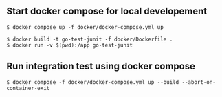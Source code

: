 ## Start docker compose for local developement
```
$ docker compose up -f docker/docker-compose.yml up
```

```
$ docker build -t go-test-junit -f docker/Dockerfile .
$ docker run -v $(pwd):/app go-test-junit
```

## Run integration test using docker compose
```
$ docker compose -f docker/docker-compose.yml up --build --abort-on-container-exit
```